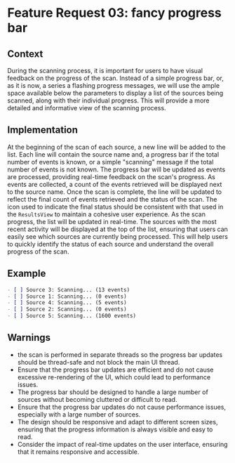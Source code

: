 # Feature Request 03: fancy progress bar

## Context
During the scanning process, it is important for users to have visual feedback on the progress of the scan. Instead of a simple progress bar, or, as it is now, a series a flashing progress messages, we will use the ample space available below the parameters to display a list of the sources being scanned, along with their individual progress. This will provide a more detailed and informative view of the scanning process.

## Implementation
At the beginning of the scan of each source, a new line will be added to the list. Each line will contain the source name and, a progress bar if the total number of events is known, or a simple "scanning" message if the total number of events is not known. The progress bar will be updated as events are processed, providing real-time feedback on the scan's progress. As events are collected, a count of the events retrieved will be displayed next to the source name. Once the scan is complete, the line will be updated to reflect the final count of events retrieved and the status of the scan. The icon used to indicate the final status should be consistent with that used in the `ResultsView` to maintain a cohesive user experience.
As the scan progress, the list will be updated in real-time. The sources with the most recent activity will be displayed at the top of the list, ensuring that users can easily see which sources are currently being processed. This will help users to quickly identify the status of each source and understand the overall progress of the scan.

## Example
```markdown
- [ ] Source 3: Scanning... (13 events)
- [ ] Source 1: Scanning... (0 events)
- [ ] Source 4: Scanning... (5 events)
- [ ] Source 2: Scanning... (0 events)
- [ ] Source 5: Scanning... (1600 events)
```

## Warnings
- the scan is performed in separate threads so the progress bar updates should be thread-safe and not block the main UI thread.
- Ensure that the progress bar updates are efficient and do not cause excessive re-rendering of the UI, which could lead to performance issues.
- The progress bar should be designed to handle a large number of sources without becoming cluttered or difficult to read.
- Ensure that the progress bar updates do not cause performance issues, especially with a large number of sources.
- The design should be responsive and adapt to different screen sizes, ensuring that the progress information is always visible and easy to read.
- Consider the impact of real-time updates on the user interface, ensuring that it remains responsive and accessible.


